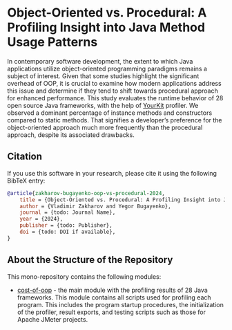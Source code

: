 # Object-Oriented vs. Procedural: A Profiling Insight into Java Method Usage Patterns

In contemporary software development, the extent to which Java applications
utilize object-oriented programming paradigms remains a subject of interest.
Given that some studies highlight the significant overhead of OOP, it is crucial
to examine how modern applications address this issue and determine if they tend
to shift towards procedural approach for enhanced performance. This study
evaluates the runtime behavior of 28 open source Java frameworks, with the help
of [YourKit](https://www.yourkit.com) profiler. We observed a dominant
percentage of instance methods and constructors compared to static methods. That
signifies a developer’s preference for the object-oriented approach much more
frequently than the procedural approach, despite its associated drawbacks.

## Citation

If you use this software in your research, please cite it using the following
BibTeX entry:

```bibtex
@article{zakharov-bugayenko-oop-vs-procedural-2024,
    title = {Object-Oriented vs. Procedural: A Profiling Insight into Java Method Usage Patterns},
    author = {Vladimir Zakharov and Yegor Bugayenko},
    journal = {todo: Journal Name},
    year = {2024},
    publisher = {todo: Publisher},
    doi = {todo: DOI if available},
}
```

## About the Structure of the Repository

This mono-repository contains the following modules:

- [cost-of-oop](cost-of-oop/README.md) - the main module with the profiling
  results of 28 Java frameworks. This module contains all scripts used for
  profiling each program. This includes the program startup procedures, the
  initialization of the profiler, result exports, and testing scripts such as
  those for Apache JMeter projects.
